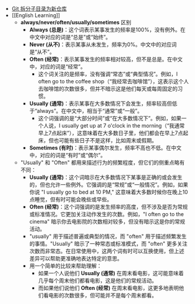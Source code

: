 - [Git 拆分子目录为新仓库](https://ttys3.dev/blog/git-splitting-a-subfolder-out-into-a-new-repository)
- [[English Learning]]
	- **always/never/often/usually/sometimes** 区别
		- **Always (总是)**：这个词表示某事发生的频率是100%，没有例外。在中文中对应的词是“总是”或“始终”。
		- **Never (从不)**：表示某事从未发生，频率为0%。中文中的对应词是“从不”。
		- **Often (经常)**：表示某事发生的频率相对较高，但不是总是。在中文中，对应的词是“经常”。
			- 这个词关注的是频率，没有强调“常态”或“典型情况”。例如，I often go to the coffee shop（“我经常去咖啡馆”），这表示这个人去咖啡馆的次数很多，但并不暗示这是他们每天或每周固定的习惯。
		- **Usually (通常)**：表示某事在大多数情况下会发生，频率较高但低于“always”。在中文中，相当于“通常”或“一般”。
			- 这个词强调的是“大部分时间”或“在大多数情况下”。例如，如果一个人说，I usually get up at 7 o'clock in the morning（“我通常早上7点起床”），这意味着在大多数日子里，他们都会在早上7点起床，但也可能有些日子不是这样，比如周末或假期。
		- **Sometimes (有时)**：表示某事偶尔发生，频率不高也不低。在中文中，对应的词是“有时”或“偶尔”。
	- "Usually" 和 "Often" 都用来描述行为的频繁程度，但它们的侧重点略有不同：
		- **Usually (通常)**：这个词暗示在大多数情况下某事是正确的或会发生的，但也允许一些例外。它强调的是“常规”或“一般情况”。例如，如果你说 "I usually go to bed at 10 PM," 这意味着大多数时候你在晚上10点睡觉，但有时可能会晚些或早些。
		- **Often (经常)**：这个词强调的是发生频率的高度，但不涉及是否为常规或标准情况。它更加关注动作发生的次数。例如，"I often go to the cinema" 暗示你去电影院的次数相对较多，但没有暗示这是你的常规活动。
		- "usually" 用于描述普遍或典型的情况，而 "often" 用于描述频繁发生的事情。"Usually" 暗示了一种常态或标准模式，而 "often" 更多关注次数而非常态。在日常使用中，这两个词有时可以互换使用，但上述差异可以帮助更准确地表达特定的意思。
		- 用一个简单的比较来帮助理解：
			- 如果一个人说他们 **Usually (通常)** 在周末看电影，这可能意味着几乎每个周末他们都看电影，这是他们的常规活动。
			- 而如果他们说他们 **Often (经常)** 在周末看电影，这更多地表明他们看电影的次数很多，但可能并不是每个周末都看。